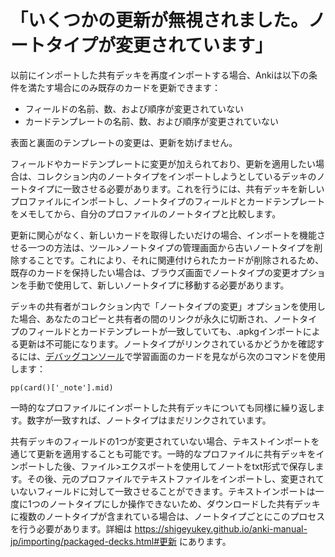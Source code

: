 # 「いくつかの更新が無視されました。ノートタイプが変更されています」

以前にインポートした共有デッキを再度インポートする場合、Ankiは以下の条件を満たす場合にのみ既存のカードを更新できます：

- フィールドの名前、数、および順序が変更されていない
- カードテンプレートの名前、数、および順序が変更されていない

表面と裏面のテンプレートの変更は、更新を妨げません。

フィールドやカードテンプレートに変更が加えられており、更新を適用したい場合は、コレクション内のノートタイプをインポートしようとしているデッキのノートタイプに一致させる必要があります。これを行うには、共有デッキを新しいプロファイルにインポートし、ノートタイプのフィールドとカードテンプレートをメモしてから、自分のプロファイルのノートタイプと比較します。

更新に関心がなく、新しいカードを取得したいだけの場合、インポートを機能させる一つの方法は、ツール>ノートタイプの管理画面から古いノートタイプを削除することです。これにより、それに関連付けられたカードが削除されるため、既存のカードを保持したい場合は、ブラウズ画面でノートタイプの変更オプションを手動で使用して、新しいノートタイプに移動する必要があります。

デッキの共有者がコレクション内で「ノートタイプの変更」オプションを使用した場合、あなたのコピーと共有者の間のリンクが永久に切断され、ノートタイプのフィールドとカードテンプレートが一致していても、.apkgインポートによる更新は不可能になります。ノートタイプがリンクされているかどうかを確認するには、[デバッグコンソール](https://shigeyukey.github.io/anki-manual-jp/misc.html#デバッグコンソール)で学習画面のカードを見ながら次のコマンドを使用します：

```
pp(card()['_note'].mid)
```

一時的なプロファイルにインポートした共有デッキについても同様に繰り返します。数字が一致すれば、ノートタイプはまだリンクされています。

共有デッキのフィールドの1つが変更されていない場合、テキストインポートを通じて更新を適用することも可能です。一時的なプロファイルに共有デッキをインポートした後、ファイル>エクスポートを使用してノートをtxt形式で保存します。その後、元のプロファイルでテキストファイルをインポートし、変更されていないフィールドに対して一致させることができます。テキストインポートは一度に1つのノートタイプにしか操作できないため、ダウンロードした共有デッキに複数のノートタイプが含まれている場合は、ノートタイプごとにこのプロセスを行う必要があります。詳細は <https://shigeyukey.github.io/anki-manual-jp/importing/packaged-decks.html#更新> にあります。